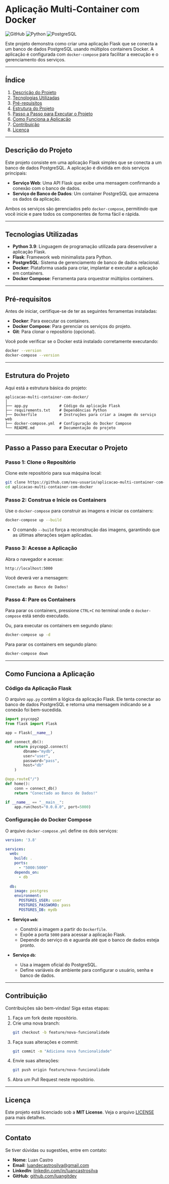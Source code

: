 # **Aplicação Multi-Container com Docker**

![GitHub](https://img.shields.io/badge/Docker-Supported-blue) ![Python](https://img.shields.io/badge/Python-3.9-blue) ![PostgreSQL](https://img.shields.io/badge/PostgreSQL-13-blue)

Este projeto demonstra como criar uma aplicação Flask que se conecta a um banco de dados PostgreSQL usando múltiplos containers Docker. A aplicação é configurada com `docker-compose` para facilitar a execução e o gerenciamento dos serviços.

---

## **Índice**

1. [Descrição do Projeto](#descrição-do-projeto)
2. [Tecnologias Utilizadas](#tecnologias-utilizadas)
3. [Pré-requisitos](#pré-requisitos)
4. [Estrutura do Projeto](#estrutura-do-projeto)
5. [Passo a Passo para Executar o Projeto](#passo-a-passo-para-executar-o-projeto)
6. [Como Funciona a Aplicação](#como-funciona-a-aplicação)
7. [Contribuição](#contribuição)
8. [Licença](#licença)

---

## **Descrição do Projeto**

Este projeto consiste em uma aplicação Flask simples que se conecta a um banco de dados PostgreSQL. A aplicação é dividida em dois serviços principais:

- **Serviço Web**: Uma API Flask que exibe uma mensagem confirmando a conexão com o banco de dados.
- **Serviço de Banco de Dados**: Um container PostgreSQL que armazena os dados da aplicação.

Ambos os serviços são gerenciados pelo `docker-compose`, permitindo que você inicie e pare todos os componentes de forma fácil e rápida.

---

## **Tecnologias Utilizadas**

- **Python 3.9**: Linguagem de programação utilizada para desenvolver a aplicação Flask.
- **Flask**: Framework web minimalista para Python.
- **PostgreSQL**: Sistema de gerenciamento de banco de dados relacional.
- **Docker**: Plataforma usada para criar, implantar e executar a aplicação em containers.
- **Docker Compose**: Ferramenta para orquestrar múltiplos containers.

---

## **Pré-requisitos**

Antes de iniciar, certifique-se de ter as seguintes ferramentas instaladas:

- **Docker**: Para executar os containers.
- **Docker Compose**: Para gerenciar os serviços do projeto.
- **Git**: Para clonar o repositório (opcional).

Você pode verificar se o Docker está instalado corretamente executando:

```bash
docker --version
docker-compose --version
```

---

## **Estrutura do Projeto**

Aqui está a estrutura básica do projeto:

```
aplicacao-multi-container-com-docker/
│
├── app.py              # Código da aplicação Flask
├── requirements.txt    # Dependências Python
├── Dockerfile          # Instruções para criar a imagem do serviço web
├── docker-compose.yml  # Configuração do Docker Compose
└── README.md           # Documentação do projeto
```

---

## **Passo a Passo para Executar o Projeto**

### **Passo 1: Clone o Repositório**

Clone este repositório para sua máquina local:

```bash
git clone https://github.com/seu-usuario/aplicacao-multi-container-com-docker.git
cd aplicacao-multi-container-com-docker
```

### **Passo 2: Construa e Inicie os Containers**

Use o `docker-compose` para construir as imagens e iniciar os containers:

```bash
docker-compose up --build
```

- O comando `--build` força a reconstrução das imagens, garantindo que as últimas alterações sejam aplicadas.

### **Passo 3: Acesse a Aplicação**

Abra o navegador e acesse:

```
http://localhost:5000
```

Você deverá ver a mensagem:

```
Conectado ao Banco de Dados!
```

### **Passo 4: Pare os Containers**

Para parar os containers, pressione `CTRL+C` no terminal onde o `docker-compose` está sendo executado.

Ou, para executar os containers em segundo plano:

```bash
docker-compose up -d
```

Para parar os containers em segundo plano:

```bash
docker-compose down
```

---

## **Como Funciona a Aplicação**

### **Código da Aplicação Flask**

O arquivo `app.py` contém a lógica da aplicação Flask. Ele tenta conectar ao banco de dados PostgreSQL e retorna uma mensagem indicando se a conexão foi bem-sucedida.

```python
import psycopg2
from flask import Flask

app = Flask(__name__)

def connect_db():
    return psycopg2.connect(
        dbname="mydb",
        user="user",
        password="pass",
        host="db"
    )

@app.route("/")
def home():
    conn = connect_db()
    return "Conectado ao Banco de Dados!"

if __name__ == "__main__":
    app.run(host="0.0.0.0", port=5000)
```

### **Configuração do Docker Compose**

O arquivo `docker-compose.yml` define os dois serviços:

```yaml
version: '3.8'

services:
  web:
    build: .
    ports:
      - "5000:5000"
    depends_on:
      - db
  
  db:
    image: postgres
    environment:
      POSTGRES_USER: user
      POSTGRES_PASSWORD: pass
      POSTGRES_DB: mydb
```

- **Serviço `web`**:
  - Constrói a imagem a partir do `Dockerfile`.
  - Expõe a porta `5000` para acessar a aplicação Flask.
  - Depende do serviço `db` e aguarda até que o banco de dados esteja pronto.

- **Serviço `db`**:
  - Usa a imagem oficial do PostgreSQL.
  - Define variáveis de ambiente para configurar o usuário, senha e banco de dados.

---

## **Contribuição**

Contribuições são bem-vindas! Siga estas etapas:

1. Faça um fork deste repositório.
2. Crie uma nova branch:
   ```bash
   git checkout -b feature/nova-funcionalidade
   ```
3. Faça suas alterações e commit:
   ```bash
   git commit -m "Adiciona nova funcionalidade"
   ```
4. Envie suas alterações:
   ```bash
   git push origin feature/nova-funcionalidade
   ```
5. Abra um Pull Request neste repositório.

---

## **Licença**

Este projeto está licenciado sob a **MIT License**. Veja o arquivo [LICENSE](LICENSE) para mais detalhes.

---

## **Contato**

Se tiver dúvidas ou sugestões, entre em contato:

- **Nome**: Luan Castro
- **Email**: luandecastrosilva@gmail.com
- **LinkedIn**: [linkedin.com/in/luancastrosilva](https://www.linkedin.com/in/luancastrosilva/)
- **GitHub**: [github.com/luangitdev](https://github.com/luangitdev)

